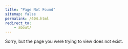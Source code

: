 ```yaml
---
title: "Page Not Found"
sitemap: false
permalink: /404.html
redirect_to:
    - about/
---
```


Sorry, but the page you were trying to view does not exist.
